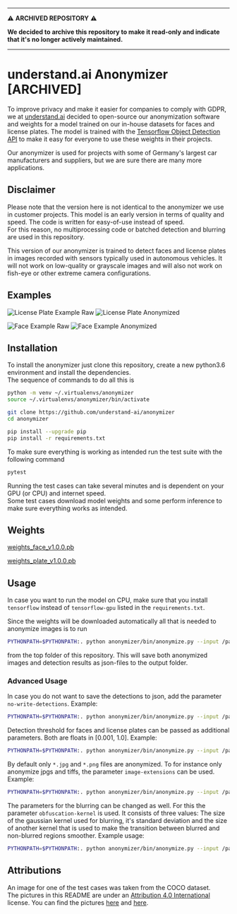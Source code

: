 ___

⚠️  **ARCHIVED REPOSITORY** ⚠️   

**We decided to archive this repository to make it read-only and indicate that it's no longer actively maintained.**
___

# understand.ai Anonymizer [ARCHIVED]

To improve privacy and make it easier for companies to comply with GDPR, we at [understand.ai](https://understand.ai/) decided to open-source our anonymization software and weights for a model trained on our in-house datasets for faces and license plates.
The model is trained with the [Tensorflow Object Detection API](https://github.com/tensorflow/models/tree/master/research/object_detection) to make it easy for everyone to use these weights in their projects.

Our anonymizer is used for projects with some of Germany's largest car manufacturers and suppliers,
but we are sure there are many more applications.  

## Disclaimer

Please note that the version here is not identical to the anonymizer we use in customer projects. This model is an early version in terms of quality and speed. The code is written for easy-of-use instead of speed.  
For this reason, no multiprocessing code or batched detection and blurring are used in this repository.

This version of our anonymizer is trained to detect faces and license plates in images recorded with sensors 
typically used in autonomous vehicles. It will not work on low-quality or grayscale images and will also not work on 
fish-eye or other extreme camera configurations.


## Examples

![License Plate Example Raw](images/coco02.jpg?raw=true "Title")
![License Plate Anonymized](images/coco02_anonymized.jpg?raw=true "Title")

![Face Example Raw](images/coco01.jpg?raw=true "Title")
![Face Example Anonymized](images/coco01_anonymized.jpg?raw=true "Title")


## Installation

To install the anonymizer just clone this repository, create a new python3.6 environment and install the dependencies.  
The sequence of commands to do all this is

```bash
python -m venv ~/.virtualenvs/anonymizer
source ~/.virtualenvs/anonymizer/bin/activate

git clone https://github.com/understand-ai/anonymizer
cd anonymizer

pip install --upgrade pip
pip install -r requirements.txt
```

To make sure everything is working as intended run the test suite with the following command

```bash
pytest
```

Running the test cases can take several minutes and is dependent on your GPU (or CPU) and internet speed.  
Some test cases download model weights and some perform inference to make sure everything works as intended.

## Weights
[weights_face_v1.0.0.pb](https://drive.google.com/file/d/1CwChAYxJo3mON6rcvXsl82FMSKj82vxF)

[weights_plate_v1.0.0.pb](https://drive.google.com/file/d/1Fls9FYlQdRlLAtw-GVS_ie1oQUYmci9g)


## Usage

In case you want to run the model on CPU, make sure that you install `tensorflow` instead of `tensorflow-gpu` listed
in the `requirements.txt`.

Since the weights will be downloaded automatically all that is needed to anonymize images is to run

```bash
PYTHONPATH=$PYTHONPATH:. python anonymizer/bin/anonymize.py --input /path/to/input_folder --image-output /path/to/output_folder --weights /path/to/store/weights
```

from the top folder of this repository. This will save both anonymized images and detection results as json-files to
the output folder.

### Advanced Usage

In case you do not want to save the detections to json, add the parameter `no-write-detections`.
Example:

```bash
PYTHONPATH=$PYTHONPATH:. python anonymizer/bin/anonymize.py --input /path/to/input_folder --image-output /path/to/output_folder --weights /path/to/store/weights --no-write-detections
```

Detection threshold for faces and license plates can be passed as additional parameters.
Both are floats in [0.001, 1.0]. Example:

```bash
PYTHONPATH=$PYTHONPATH:. python anonymizer/bin/anonymize.py --input /path/to/input_folder --image-output /path/to/output_folder --weights /path/to/store/weights --face-threshold=0.1 --plate-threshold=0.9
```

By default only `*.jpg` and `*.png` files are anonymized. To for instance only anonymize jpgs and tiffs, 
the parameter `image-extensions` can be used. Example:

```bash
PYTHONPATH=$PYTHONPATH:. python anonymizer/bin/anonymize.py --input /path/to/input_folder --image-output /path/to/output_folder --weights /path/to/store/weights --image-extensions=jpg,tiff
```

The parameters for the blurring can be changed as well. For this the parameter `obfuscation-kernel` is used.
It consists of three values: The size of the gaussian kernel used for blurring, it's standard deviation and the size
of another kernel that is used to make the transition between blurred and non-blurred regions smoother.
Example usage:

```bash
PYTHONPATH=$PYTHONPATH:. python anonymizer/bin/anonymize.py --input /path/to/input_folder --image-output /path/to/output_folder --weights /path/to/store/weights --obfuscation-kernel="65,3,19"
```

## Attributions

An image for one of the test cases was taken from the COCO dataset.  
The pictures in this README are under an [Attribution 4.0 International](https://creativecommons.org/licenses/by/4.0/legalcode) license.
You can find the pictures [here](http://farm4.staticflickr.com/3081/2289618559_2daf30a365_z.jpg) and [here](http://farm8.staticflickr.com/7062/6802736606_ed325d0452_z.jpg).
